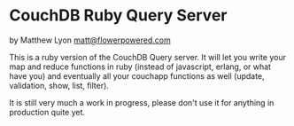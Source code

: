 # CouchDB Ruby Query Server

by Matthew Lyon <matt@flowerpowered.com>

This is a ruby version of the CouchDB Query server. It will let you write your map and reduce functions in ruby (instead of javascript, erlang, or what have you) and eventually all your couchapp functions as well (update, validation, show, list, filter).

It is still very much a work in progress, please don't use it for anything in production quite yet. 